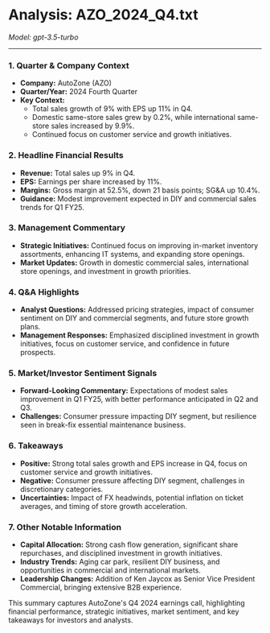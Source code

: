 # Analysis: AZO_2024_Q4.txt

*Model: gpt-3.5-turbo*

---

### 1. Quarter & Company Context
- **Company:** AutoZone (AZO)
- **Quarter/Year:** 2024 Fourth Quarter
- **Key Context:** 
  - Total sales growth of 9% with EPS up 11% in Q4.
  - Domestic same-store sales grew by 0.2%, while international same-store sales increased by 9.9%.
  - Continued focus on customer service and growth initiatives.

### 2. Headline Financial Results
- **Revenue:** Total sales up 9% in Q4.
- **EPS:** Earnings per share increased by 11%.
- **Margins:** Gross margin at 52.5%, down 21 basis points; SG&A up 10.4%.
- **Guidance:** Modest improvement expected in DIY and commercial sales trends for Q1 FY25.

### 3. Management Commentary
- **Strategic Initiatives:** Continued focus on improving in-market inventory assortments, enhancing IT systems, and expanding store openings.
- **Market Updates:** Growth in domestic commercial sales, international store openings, and investment in growth priorities.

### 4. Q&A Highlights
- **Analyst Questions:** Addressed pricing strategies, impact of consumer sentiment on DIY and commercial segments, and future store growth plans.
- **Management Responses:** Emphasized disciplined investment in growth initiatives, focus on customer service, and confidence in future prospects.

### 5. Market/Investor Sentiment Signals
- **Forward-Looking Commentary:** Expectations of modest sales improvement in Q1 FY25, with better performance anticipated in Q2 and Q3.
- **Challenges:** Consumer pressure impacting DIY segment, but resilience seen in break-fix essential maintenance business.

### 6. Takeaways
- **Positive:** Strong total sales growth and EPS increase in Q4, focus on customer service and growth initiatives.
- **Negative:** Consumer pressure affecting DIY segment, challenges in discretionary categories.
- **Uncertainties:** Impact of FX headwinds, potential inflation on ticket averages, and timing of store growth acceleration.

### 7. Other Notable Information
- **Capital Allocation:** Strong cash flow generation, significant share repurchases, and disciplined investment in growth initiatives.
- **Industry Trends:** Aging car park, resilient DIY business, and opportunities in commercial and international markets.
- **Leadership Changes:** Addition of Ken Jaycox as Senior Vice President Commercial, bringing extensive B2B experience.

This summary captures AutoZone's Q4 2024 earnings call, highlighting financial performance, strategic initiatives, market sentiment, and key takeaways for investors and analysts.